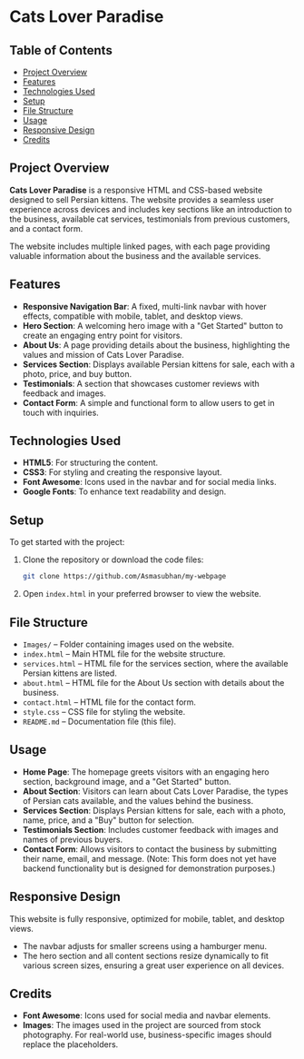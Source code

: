 # Cats Lover Paradise

## Table of Contents
- [Project Overview](#project-overview)
- [Features](#features)
- [Technologies Used](#technologies-used)
- [Setup](#setup)
- [File Structure](#file-structure)
- [Usage](#usage)
- [Responsive Design](#responsive-design)
- [Credits](#credits)

## Project Overview
**Cats Lover Paradise** is a responsive HTML and CSS-based website designed to sell Persian kittens. The website provides a seamless user experience across devices and includes key sections like an introduction to the business, available cat services, testimonials from previous customers, and a contact form. 

The website includes multiple linked pages, with each page providing valuable information about the business and the available services.

## Features
- **Responsive Navigation Bar**: A fixed, multi-link navbar with hover effects, compatible with mobile, tablet, and desktop views.
- **Hero Section**: A welcoming hero image with a "Get Started" button to create an engaging entry point for visitors.
- **About Us**: A page providing details about the business, highlighting the values and mission of Cats Lover Paradise.
- **Services Section**: Displays available Persian kittens for sale, each with a photo, price, and buy button.
- **Testimonials**: A section that showcases customer reviews with feedback and images.
- **Contact Form**: A simple and functional form to allow users to get in touch with inquiries.

## Technologies Used
- **HTML5**: For structuring the content.
- **CSS3**: For styling and creating the responsive layout.
- **Font Awesome**: Icons used in the navbar and for social media links.
- **Google Fonts**: To enhance text readability and design.

## Setup
To get started with the project:
1. Clone the repository or download the code files:
   ```bash
   git clone https://github.com/Asmasubhan/my-webpage
   ```
2. Open `index.html` in your preferred browser to view the website.

## File Structure
- `Images/` – Folder containing images used on the website.
- `index.html` – Main HTML file for the website structure.
- `services.html` – HTML file for the services section, where the available Persian kittens are listed.
- `about.html` – HTML file for the About Us section with details about the business.
- `contact.html` – HTML file for the contact form.
- `style.css` – CSS file for styling the website.
- `README.md` – Documentation file (this file).

## Usage
- **Home Page**: The homepage greets visitors with an engaging hero section, background image, and a "Get Started" button.
- **About Section**: Visitors can learn about Cats Lover Paradise, the types of Persian cats available, and the values behind the business.
- **Services Section**: Displays Persian kittens for sale, each with a photo, name, price, and a "Buy" button for selection.
- **Testimonials Section**: Includes customer feedback with images and names of previous buyers.
- **Contact Form**: Allows visitors to contact the business by submitting their name, email, and message. (Note: This form does not yet have backend functionality but is designed for demonstration purposes.)

## Responsive Design
This website is fully responsive, optimized for mobile, tablet, and desktop views. 
- The navbar adjusts for smaller screens using a hamburger menu.
- The hero section and all content sections resize dynamically to fit various screen sizes, ensuring a great user experience on all devices.

## Credits
- **Font Awesome**: Icons used for social media and navbar elements.
- **Images**: The images used in the project are sourced from stock photography. For real-world use, business-specific images should replace the placeholders.
